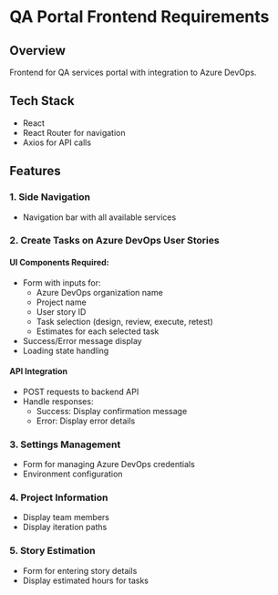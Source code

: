 # QA Portal Frontend Requirements

## Overview
Frontend for QA services portal with integration to Azure DevOps.

## Tech Stack
- React
- React Router for navigation
- Axios for API calls

## Features

### 1. Side Navigation
- Navigation bar with all available services

### 2. Create Tasks on Azure DevOps User Stories
#### UI Components Required:
- Form with inputs for:
  - Azure DevOps organization name
  - Project name
  - User story ID
  - Task selection (design, review, execute, retest)
  - Estimates for each selected task
- Success/Error message display
- Loading state handling

#### API Integration
- POST requests to backend API
- Handle responses:
  - Success: Display confirmation message
  - Error: Display error details

### 3. Settings Management
- Form for managing Azure DevOps credentials
- Environment configuration

### 4. Project Information
- Display team members
- Display iteration paths

### 5. Story Estimation
- Form for entering story details
- Display estimated hours for tasks
